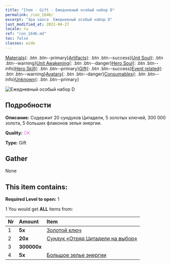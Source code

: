 ```yaml
---
title: "Item - Gift - Ежедневный особый набор D"
permalink: /con_1646/
excerpt: "Эра хаоса  Ежедневный особый набор D"
last_modified_at: 2021-04-27
locale: ru
ref: "con_1646.md"
toc: false
classes: wide
---
```

 [Materials](/ItemsRU/){: .btn .btn--primary}[Artifacts](/ItemsRU/Artifacts/){: .btn .btn--success}[Unit Soul](/ItemsRU/UnitSoul/){: .btn .btn--warning}[Unit Awakening](/ItemsRU/UnitAwakening/){: .btn .btn--danger}[Hero Soul](/ItemsRU/HeroSoul/){: .btn .btn--info}[Hero Skill](/ItemsRU/HeroSkill/){: .btn .btn--primary}[Gift](/ItemsRU/Gift/){: .btn .btn--success}[Event related](/ItemsRU/Events/){: .btn .btn--warning}[Avatars](/ItemsRU/Avatars/){: .btn .btn--danger}[Consumables](/ItemsRU/Consumables/){: .btn .btn--info}[Unknown](/ItemsRU/Unknown/){: .btn .btn--primary}

 ![Ежедневный особый набор D](/images/t/i_907236.png)

## Подробности
 **Описание:** Содержит 20 сундуков Цитадели, 5 золотых ключей, 300 000 золота, 5 больших флаконов зелья энергии.

 **Quality:** <span style="color: #DA70D6">OK</span>

 **Type:** Gift

## Gather

  None

## This item contains:

 **Required Level to open:** 1

 1 You would get **ALL** items  from:

  | Nr | Amount |     Item    |
  |:---|:-------|:------------|
  | 1 |  **5x** | [Золотой ключ](/ItemsRU/con_783/) |  | 
  | 2 |  **20x** | [Сундук «Отряд Цитадели на выбор»](/ItemsRU/con_1642/) |  | 
  | 3 |  **300000x** | <i class="fas fa-coins"/> |  | 
  | 4 |  **5x** | [Большое зелье энергии](/ItemsRU/con_706/) |  | 
